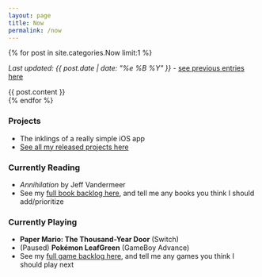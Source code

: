 ```yaml
---
layout: page
title: Now
permalink: /now
---
```


{% for post in site.categories.Now limit:1 %}
  <p><em>Last updated: {{ post.date | date: "%e %B %Y" }}</em> - <a href="{{base.url}}categories#Now">see previous entries here</a></p>
  <div>{{ post.content }}</div>
{% endfor %}

### Projects

- The inklings of a really simple iOS app
- [See all my released projects here](/projects)

### Currently Reading

- _Annihilation_ by Jeff Vandermeer
- See my [full book backlog here][books], and tell me any books you think I should add/prioritize

### Currently Playing

- **Paper Mario: The Thousand-Year Door** (Switch)
- (Paused) **Pokémon LeafGreen** (GameBoy Advance)
- See my [full game backlog here][games], and tell me any games you think I should play next

[books]: https://docs.google.com/spreadsheets/d/1-1PcHF6xzFKTaTvxnfjm6bVgo4pd5yIr3nbxsbckoFo/edit?usp=sharing
[games]: https://docs.google.com/spreadsheets/d/1zg-SOYI8DlH-ibSNslfPtq0xJB4sEMb_7OHKbq2qclk/edit?usp=sharing
